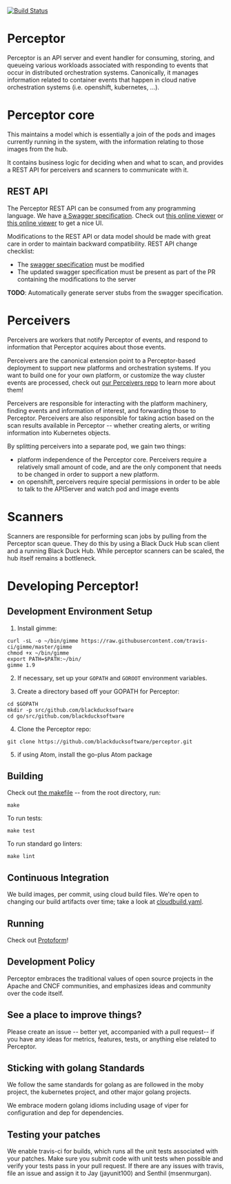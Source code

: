 [![Build Status](https://travis-ci.com/blackducksoftware/perceptor.svg?branch=master)](https://travis-ci.com/blackducksoftware/perceptor)

# Perceptor

Perceptor is an API server and event handler for consuming, storing, and queueing various workloads associated with responding to events that occur in distributed orchestration systems.  Canonically, it manages information related to container events that happen in cloud native orchestration systems (i.e. openshift, kubernetes, ...).

# Perceptor core

This maintains a model which is essentially a join of the pods and images currently running in the system,
with the information relating to those images from the hub.

It contains business logic for deciding when and what to scan, and provides a REST API for perceivers
and scanners to communicate with it.


## REST API

The Perceptor REST API can be consumed from any programming language.  We have [a Swagger specification](./api/perceptor-swagger-spec.json).  Check out [this online viewer](http://editor2.swagger.io) or [this online viewer](https://editor.swagger.io/) to get a nice UI.

Modifications to the REST API or data model should be made with great care in order to maintain backward compatibility. REST API change checklist:

 - The [swagger specification](./api/perceptor-swagger-spec.json) must be modified
 - The updated swagger specification must be present as part of the PR containing the modifications to the server

**TODO**: Automatically generate server stubs from the swagger specification.
 
# Perceivers

Perceivers are workers that notify Perceptor of events, and respond to information that Perceptor acquires about those events.

Perceivers are the canonical extension point to a Perceptor-based deployment to support new platforms and orchestration systems.  If you want to build one for your own platform, or customize the way cluster events are processed, check out [our Perceivers repo](https://github.com/blackducksoftware/perceivers) to learn more about them!

Perceivers are responsible for interacting with the platform machinery, finding events and information of interest, and forwarding those to Perceptor.  Perceivers are also responsible for taking action based on the scan results available in Perceptor -- whether creating alerts, or writing information into Kubernetes objects.

By splitting perceivers into a separate pod, we gain two things:
 - platform independence of the Perceptor core.  Perceivers require a relatively small amount of code,
   and are the only component that needs to be changed in order to support a new platform.
 - on openshift, perceivers require special permissions in order to be able to talk to the APIServer
   and watch pod and image events

# Scanners

Scanners are responsible for performing scan jobs by pulling from the Perceptor scan queue.  They do this by using a Black Duck Hub scan client and a running Black Duck Hub.  While perceptor scanners can be scaled, the hub itself remains a bottleneck.

# Developing Perceptor!

## Development Environment Setup

1. Install gimme:

```
curl -sL -o ~/bin/gimme https://raw.githubusercontent.com/travis-ci/gimme/master/gimme
chmod +x ~/bin/gimme
export PATH=$PATH:~/bin/
gimme 1.9
```

2. If necessary, set up your `GOPATH` and `GOROOT` environment variables.

3. Create a directory based off your GOPATH for Perceptor:

```
cd $GOPATH
mkdir -p src/github.com/blackducksoftware
cd go/src/github.com/blackducksoftware
```

4. Clone the Perceptor repo:

```
git clone https://github.com/blackducksoftware/perceptor.git
```

5. if using Atom, install the go-plus Atom package

## Building

Check out [the makefile](./Makefile) -- from the root directory, run:

    make
    
To run tests:

    make test
    
To run standard go linters:

    make lint

## Continuous Integration

We build images, per commit, using cloud build files.  We're open to changing our build artifacts over time; take a look at [cloudbuild.yaml](./cloudbuild.yaml).

## Running

Check out [Protoform](https://github.com/blackducksoftware/perceptor-protoform/)!

## Development Policy

Perceptor embraces the traditional values of open source projects in the Apache and CNCF communities, and emphasizes ideas and community over the code itself.

## See a place to improve things?

Please create an issue -- better yet, accompanied with a pull request-- if you have any ideas for metrics, features, tests, or anything else related to Perceptor.

## Sticking with golang Standards

We follow the same standards for golang as are followed in the moby project, the kubernetes project, and other major golang projects.  

We embrace modern golang idioms including usage of viper for configuration and dep for dependencies.

## Testing your patches

We enable travis-ci for builds, which runs all the unit tests associated with your patches.  Make sure you submit code with unit tests when possible and verify your tests pass in your pull request.  If there are any issues with travis, file an issue and assign it to Jay (jayunit100) and Senthil (msenmurgan).
